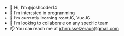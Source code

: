 - 👋 Hi, I’m @joshcoder14
- 👀 I’m interested in programming
- 🌱 I’m currently learning reactJS, VueJS
- 💞️ I’m looking to collaborate on any specific team
- 📫 You can reach me at johnrusselzeraus@gmail.com

<!---
joshcoder14/joshcoder14 is a ✨ special ✨ repository because its `README.md` (this file) appears on your GitHub profile.
You can click the Preview link to take a look at your changes.
--->
